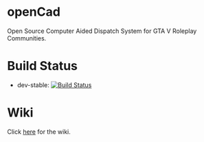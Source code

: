 # openCad
Open Source Computer Aided Dispatch System for GTA V Roleplay Communities.

# Build Status
* dev-stable: [![Build Status](https://travis-ci.org/StormlightTech/openCAD-php.svg?branch=development-stable)](https://travis-ci.org/StormlightTech/openCAD-php)

# Wiki
Click [here](wiki/README.md) for the wiki.
